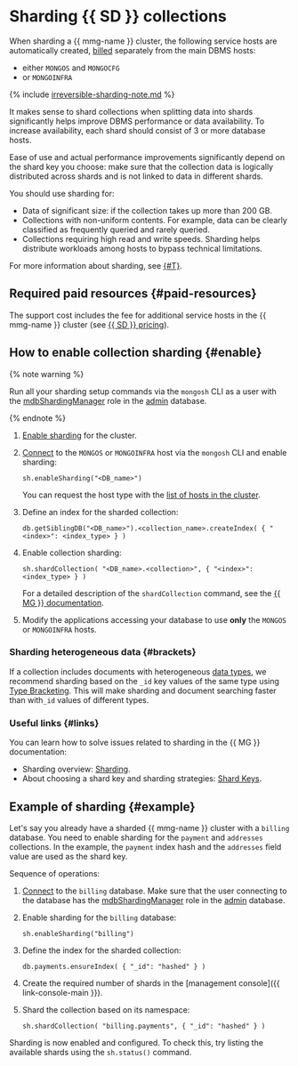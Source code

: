# Sharding {{ SD }} collections


When sharding a {{ mmg-name }} cluster, the following service hosts are automatically created, [billed](../../storedoc/pricing.md) separately from the main DBMS hosts:
- either `MONGOS` and `MONGOCFG`
- or `MONGOINFRA`

{% include [irreversible-sharding-note.md](../../_includes/mdb/irreversible-sharding-note.md) %}

It makes sense to shard collections when splitting data into shards significantly helps improve DBMS performance or data availability. To increase availability, each shard should consist of 3 or more database hosts.

Ease of use and actual performance improvements significantly depend on the shard key you choose: make sure that the collection data is logically distributed across shards and is not linked to data in different shards.

You should use sharding for:

* Data of significant size: if the collection takes up more than 200 GB.
* Collections with non-uniform contents. For example, data can be clearly classified as frequently queried and rarely queried.
* Collections requiring high read and write speeds. Sharding helps distribute workloads among hosts to bypass technical limitations.

For more information about sharding, see [{#T}](../../storedoc/concepts/sharding.md).


## Required paid resources {#paid-resources}

The support cost includes the fee for additional service hosts in the {{ mmg-name }} cluster (see [{{ SD }} pricing](../../storedoc/pricing.md)).


## How to enable collection sharding {#enable}

{% note warning %}

Run all your sharding setup commands via the `mongosh` CLI as a user with the [mdbShardingManager](../../storedoc/concepts/users-and-roles.md#mdbShardingManager) role in the [admin](https://docs.mongodb.com/manual/reference/glossary/#term-admin-database) database.

{% endnote %}

1. [Enable sharding](../../storedoc/operations/shards.md#enable) for the cluster.
1. [Connect](../../storedoc/operations/connect/index.md) to the `MONGOS` or `MONGOINFRA` host via the `mongosh` CLI and enable sharding:

   ```text
   sh.enableSharding("<DB_name>")
   ```

   You can request the host type with the [list of hosts in the cluster](../../storedoc/operations/hosts.md#list-hosts).

1. Define an index for the sharded collection:

   ```text
   db.getSiblingDB("<DB_name>").<collection_name>.createIndex( { "<index>": <index_type> } )
   ```

1. Enable collection sharding:

   ```text
   sh.shardCollection( "<DB_name>.<collection>", { "<index>": <index_type> } )
   ```

   For a detailed description of the `shardCollection` command, see the [{{ MG }} documentation](https://docs.mongodb.com/manual/reference/method/sh.shardCollection/#definition).

1. Modify the applications accessing your database to use **only** the `MONGOS` or `MONGOINFRA` hosts.

### Sharding heterogeneous data {#brackets}

If a collection includes documents with heterogeneous [data types](https://www.mongodb.com/docs/manual/reference/bson-types), we recommend sharding based on the `_id` key values of the same type using [Type Bracketing](https://www.mongodb.com/docs/manual/reference/method/db.collection.find/#std-label-type-bracketing). This will make sharding and document searching faster than with`_id` values of different types.

### Useful links {#links}

You can learn how to solve issues related to sharding in the {{ MG }} documentation:

* Sharding overview: [Sharding](https://docs.mongodb.com/manual/sharding/index.html).
* About choosing a shard key and sharding strategies: [Shard Keys](https://docs.mongodb.com/manual/core/sharding-shard-key/).

## Example of sharding {#example}

Let's say you already have a sharded {{ mmg-name }} cluster with a `billing` database. You need to enable sharding for the `payment` and `addresses` collections. In the example, the `payment` index hash and the `addresses` field value are used as the shard key.

Sequence of operations:

1. [Connect](../../storedoc/operations/connect/index.md) to the `billing` database. Make sure that the user connecting to the database has the [mdbShardingManager](../../storedoc/concepts/users-and-roles.md#mdbShardingManager) role in the [admin](https://docs.mongodb.com/manual/reference/glossary/#term-admin-database) database.
1. Enable sharding for the `billing` database:

   ```text
   sh.enableSharding("billing")
   ```

1. Define the index for the sharded collection:

   ```text
   db.payments.ensureIndex( { "_id": "hashed" } )
   ```

1. Create the required number of shards in the [management console]({{ link-console-main }}).
1. Shard the collection based on its namespace:
   ```text
   sh.shardCollection( "billing.payments", { "_id": "hashed" } )
   ```

Sharding is now enabled and configured. To check this, try listing the available shards using the `sh.status()` command.
